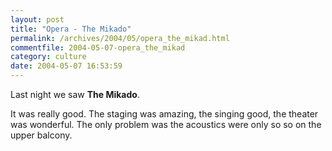 ```yaml
---
layout: post
title: "Opera - The Mikado"
permalink: /archives/2004/05/opera_the_mikad.html
commentfile: 2004-05-07-opera_the_mikad
category: culture
date: 2004-05-07 16:53:59
---
```


Last night we saw **The Mikado**.

It was really good. The staging was amazing, the singing good, the theater was wonderful. The only problem was the acoustics were only so so on the upper balcony.
